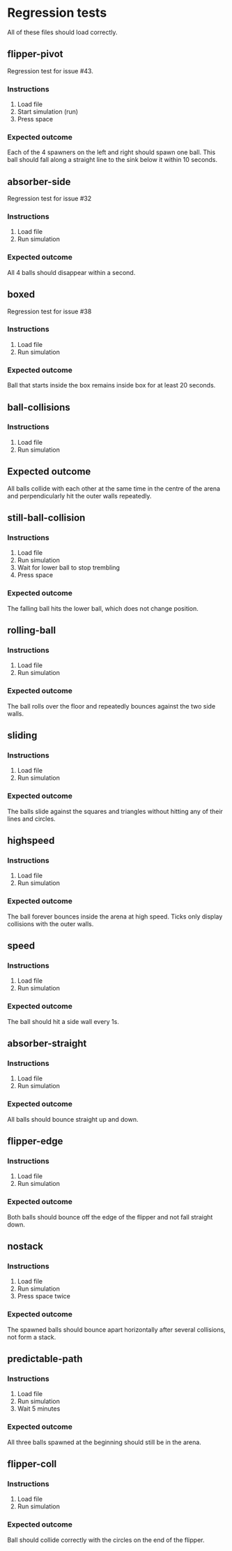# Regression tests

All of these files should load correctly.

## flipper-pivot

Regression test for issue #43.

### Instructions
1. Load file
2. Start simulation (run)
3. Press space

### Expected outcome

Each of the 4 spawners on the left and right should spawn one ball. This ball
should fall along a straight line to the sink below it within 10 seconds.


## absorber-side

Regression test for issue #32

### Instructions

1. Load file
2. Run simulation

### Expected outcome

All 4 balls should disappear within a second.


## boxed

Regression test for issue #38

### Instructions

1. Load file
2. Run simulation

### Expected outcome

Ball that starts inside the box remains inside box for at least 20 seconds.

## ball-collisions

### Instructions

1. Load file
2. Run simulation

## Expected outcome

All balls collide with each other at the same time in the centre of the arena
and perpendicularly hit the outer walls repeatedly.

## still-ball-collision

### Instructions

1. Load file
2. Run simulation
3. Wait for lower ball to stop trembling
4. Press space

### Expected outcome

The falling ball hits the lower ball, which does not change position.

## rolling-ball

### Instructions

1. Load file
2. Run simulation

### Expected outcome

The ball rolls over the floor and repeatedly bounces against the two side walls.

## sliding

### Instructions

1. Load file
2. Run simulation

### Expected outcome

The balls slide against the squares and triangles without hitting any of their
lines and circles.

## highspeed

### Instructions

1. Load file
2. Run simulation

### Expected outcome

The ball forever bounces inside the arena at high speed. Ticks only display
collisions with the outer walls.

## speed

### Instructions

1. Load file
2. Run simulation

### Expected outcome

The ball should hit a side wall every 1s.


## absorber-straight

### Instructions

1. Load file
2. Run simulation

### Expected outcome

All balls should bounce straight up and down.


## flipper-edge

### Instructions

1. Load file
2. Run simulation

### Expected outcome

Both balls should bounce off the edge of the flipper and not fall straight down.


## nostack

### Instructions

1. Load file
2. Run simulation
3. Press space twice

### Expected outcome

The spawned balls should bounce apart horizontally after several collisions,
not form a stack.


## predictable-path

### Instructions

1. Load file
2. Run simulation
3. Wait 5 minutes

### Expected outcome

All three balls spawned at the beginning should still be in the arena.


## flipper-coll

### Instructions

1. Load file
2. Run simulation

### Expected outcome

Ball should collide correctly with the circles on the end of the flipper.
